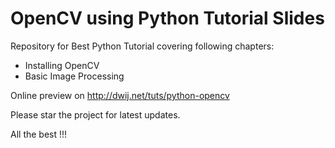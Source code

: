 # OpenCV using Python Tutorial Slides
Repository for Best Python Tutorial covering following chapters:
- Installing OpenCV
- Basic Image Processing

Online preview on http://dwij.net/tuts/python-opencv

Please star the project for latest updates.

All the best !!!
